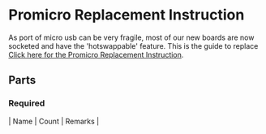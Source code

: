 # Promicro Replacement Instruction

As port of micro usb can be very fragile, most of our new boards are now socketed and have the 'hotswappable' feature. This is the guide to replace
[Click here for the Promicro Replacement Instruction](
https://github.com/foostan/crkbd/blob/master/corne-cherry/doc/buildguide_en.md).

## Parts

### Required

| Name | Count | Remarks |
